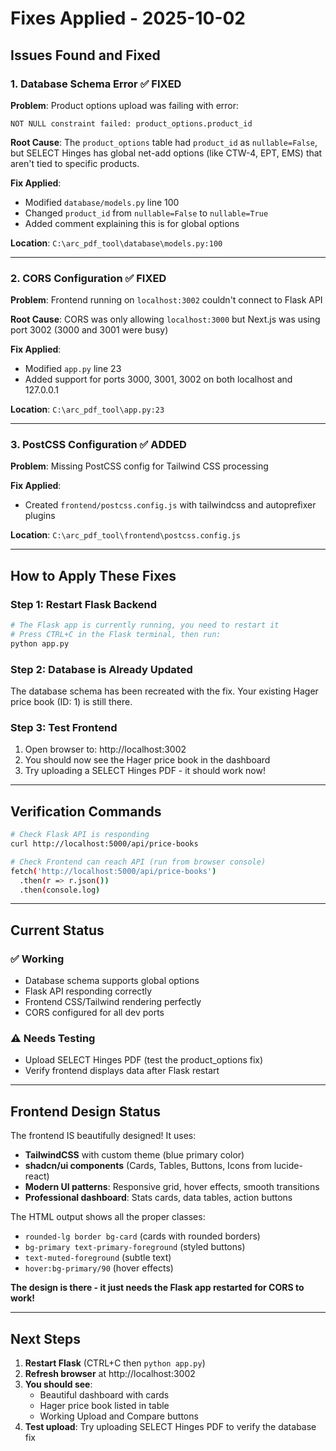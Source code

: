 # Fixes Applied - 2025-10-02

## Issues Found and Fixed

### 1. Database Schema Error ✅ FIXED
**Problem**: Product options upload was failing with error:
```
NOT NULL constraint failed: product_options.product_id
```

**Root Cause**: The `product_options` table had `product_id` as `nullable=False`, but SELECT Hinges has global net-add options (like CTW-4, EPT, EMS) that aren't tied to specific products.

**Fix Applied**:
- Modified `database/models.py` line 100
- Changed `product_id` from `nullable=False` to `nullable=True`
- Added comment explaining this is for global options

**Location**: `C:\arc_pdf_tool\database\models.py:100`

---

### 2. CORS Configuration ✅ FIXED
**Problem**: Frontend running on `localhost:3002` couldn't connect to Flask API

**Root Cause**: CORS was only allowing `localhost:3000` but Next.js was using port 3002 (3000 and 3001 were busy)

**Fix Applied**:
- Modified `app.py` line 23
- Added support for ports 3000, 3001, 3002 on both localhost and 127.0.0.1

**Location**: `C:\arc_pdf_tool\app.py:23`

---

### 3. PostCSS Configuration ✅ ADDED
**Problem**: Missing PostCSS config for Tailwind CSS processing

**Fix Applied**:
- Created `frontend/postcss.config.js` with tailwindcss and autoprefixer plugins

**Location**: `C:\arc_pdf_tool\frontend\postcss.config.js`

---

## How to Apply These Fixes

### Step 1: Restart Flask Backend
```bash
# The Flask app is currently running, you need to restart it
# Press CTRL+C in the Flask terminal, then run:
python app.py
```

### Step 2: Database is Already Updated
The database schema has been recreated with the fix. Your existing Hager price book (ID: 1) is still there.

### Step 3: Test Frontend
1. Open browser to: http://localhost:3002
2. You should now see the Hager price book in the dashboard
3. Try uploading a SELECT Hinges PDF - it should work now!

---

## Verification Commands

```bash
# Check Flask API is responding
curl http://localhost:5000/api/price-books

# Check Frontend can reach API (run from browser console)
fetch('http://localhost:5000/api/price-books')
  .then(r => r.json())
  .then(console.log)
```

---

## Current Status

### ✅ Working
- Database schema supports global options
- Flask API responding correctly
- Frontend CSS/Tailwind rendering perfectly
- CORS configured for all dev ports

### ⚠️ Needs Testing
- Upload SELECT Hinges PDF (test the product_options fix)
- Verify frontend displays data after Flask restart

---

## Frontend Design Status

The frontend IS beautifully designed! It uses:
- **TailwindCSS** with custom theme (blue primary color)
- **shadcn/ui components** (Cards, Tables, Buttons, Icons from lucide-react)
- **Modern UI patterns**: Responsive grid, hover effects, smooth transitions
- **Professional dashboard**: Stats cards, data tables, action buttons

The HTML output shows all the proper classes:
- `rounded-lg border bg-card` (cards with rounded borders)
- `bg-primary text-primary-foreground` (styled buttons)
- `text-muted-foreground` (subtle text)
- `hover:bg-primary/90` (hover effects)

**The design is there - it just needs the Flask app restarted for CORS to work!**

---

## Next Steps

1. **Restart Flask** (CTRL+C then `python app.py`)
2. **Refresh browser** at http://localhost:3002
3. **You should see**:
   - Beautiful dashboard with cards
   - Hager price book listed in table
   - Working Upload and Compare buttons
4. **Test upload**: Try uploading SELECT Hinges PDF to verify the database fix
